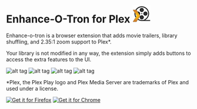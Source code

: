 # Enhance-O-Tron for Plex ![alt tag](https://raw.githubusercontent.com/conceptualspace/metatrailer-for-plex/master/src/img/icon48.png) 

Enhance-o-tron is a browser extension that adds movie trailers, library shuffling, and 2.35:1 zoom support to Plex*.

Your library is not modified in any way, the extension simply adds buttons to access the extra features to the UI.

![alt tag](https://raw.githubusercontent.com/conceptualspace/enhance-o-tron-for-plex/master/plex-logo-flat-small.png)
![alt tag](https://raw.githubusercontent.com/conceptualspace/enhance-o-tron-for-plex/master/screenshot-shuffle.png)
![alt tag](https://raw.githubusercontent.com/conceptualspace/enhance-o-tron-for-plex/master/screenshot-trailer.png)
![alt tag](https://raw.githubusercontent.com/conceptualspace/enhance-o-tron-for-plex/master/screenshot-zoom.png)

*Plex, the Plex Play logo and Plex Media Server are trademarks of Plex and used under a license.

<a href='https://addons.mozilla.org/en-US/firefox/addon/enhance-o-tron-for-plex/'><img alt='Get it for Firefox' src='https://github.com/conceptualspace/enhance-o-tron-for-plex/raw/master/ff-badge.png'/></a> <a href='https://chrome.google.com/webstore/detail/enhance-o-tron-for-plex'><img alt='Get it for Chrome' src='https://github.com/conceptualspace/enhance-o-tron-for-plex/raw/master/chrome-badge.png'/></a>

